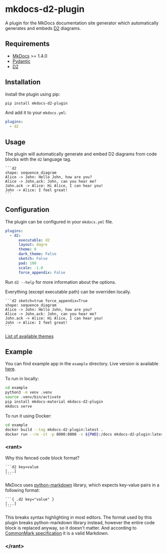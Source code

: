 # mkdocs-d2-plugin
A plugin for the MkDocs documentation site generator which automatically
generates and embeds [D2](https://d2lang.com) diagrams.


## Requirements
* [MkDocs](https://www.mkdocs.org/) >= 1.4.0
* [Pydantic](https://pydantic-docs.helpmanual.io/)
* [D2](https://d2lang.com)


## Installation
Install the plugin using pip:
```bash
pip install mkdocs-d2-plugin
```
And add it to your `mkdocs.yml`:
```yaml
plugins:
  - d2
```


## Usage
The plugin will automatically generate and embed D2 diagrams from code blocks
with the `d2` language tag.

````
```d2
shape: sequence_diagram
Alice -> John: Hello John, how are you?
Alice -> John.ack: John, can you hear me?
John.ack -> Alice: Hi Alice, I can hear you!
John -> Alice: I feel great!
```
````


## Configuration
The plugin can be configured in your `mkdocs.yml` file.
```yaml
plugins:
  - d2:
      executable: d2
      layout: dagre
      theme: 0
      dark_theme: False
      sketch: False
      pad: 100
      scale: -1.0
      force_appendix: False
```

Run `d2 --help` for more information about the options.

Everything (except executable path) can be overriden locally.
````
```d2 sketch=true force_appendix=True
shape: sequence_diagram
Alice -> John: Hello John, how are you?
Alice -> John.ack: John, can you hear me?
John.ack -> Alice: Hi Alice, I can hear you!
John -> Alice: I feel great!
```
````

[List of available themes](https://d2lang.com/tour/themes/)


## Example
You can find example app in the `example` directory.
Live version is available [here](https://landmaj.github.io/mkdocs-d2-plugin/).

To run in locally:
```bash
cd example
python3 -m venv .venv
source .venv/bin/activate
pip install mkdocs-material mkdocs-d2-plugin
mkdocs serve
```

To run it using Docker:
```bash
cd example
docker build --tag mkdocs-d2-plugin:latest .
docker run --rm -it -p 8000:8000 -v ${PWD}:/docs mkdocs-d2-plugin:latest
```


### \<rant\>
Why this fenced code block format?
````
```d2 key=value
[...]
```
````
MkDocs uses [python-markdown](https://python-markdown.github.io/extensions/fenced_code_blocks/)
library, which expects key-value pairs in a following format:
````
```{ .d2 key="value" }
[...]
```
````

This breaks syntax highlighting in most editors. The format used by this plugin
breaks python-markdown library instead, however the entire code block is 
replaced anyway, so it doesn't matter. And according to 
[CommonMark specification](https://spec.commonmark.org/0.30/#info-string)
it is a valid Markdown.
### \</rant\>
